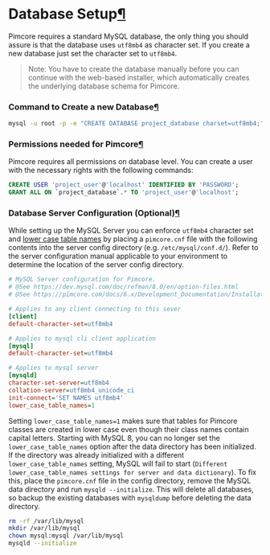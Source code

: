 # Database Setup[¶](https://pimcore.com/docs/pimcore/current/Development_Documentation/Installation_and_Upgrade/System_Setup_and_Hosting/DB_Setup.html#page_Database-Setup)

Pimcore requires a standard MySQL database, the only thing you should assure is that the database uses `utf8mb4` as character set.
If you create a new database just set the character set to `utf8mb4`.

> Note: You have to create the database manually before you can continue with the web-based installer, which automatically creates the underlying database schema for Pimcore.

### Command to Create a new Database[¶](https://pimcore.com/docs/pimcore/current/Development_Documentation/Installation_and_Upgrade/System_Setup_and_Hosting/DB_Setup.html#page_Command-to-Create-a-new-Database)

```bash
mysql -u root -p -e "CREATE DATABASE project_database charset=utf8mb4;"
```

### Permissions needed for Pimcore[¶](https://pimcore.com/docs/pimcore/current/Development_Documentation/Installation_and_Upgrade/System_Setup_and_Hosting/DB_Setup.html#page_Permissions-needed-for-Pimcore)

Pimcore requires all permissions on database level. You can create a user with the necessary rights with the following commands:

```sql
CREATE USER 'project_user'@'localhost' IDENTIFIED BY 'PASSWORD';
GRANT ALL ON `project_database`.* TO 'project_user'@'localhost';
```

### Database Server Configuration (Optional)[¶](https://pimcore.com/docs/pimcore/current/Development_Documentation/Installation_and_Upgrade/System_Setup_and_Hosting/DB_Setup.html#page_Database-Server-Configuration-Optional)

While setting up the MySQL Server you can enforce `utf8mb4` character set and [lower case table names](https://dev.mysql.com/doc/refman/8.0/en/server-system-variables.html#sysvar_lower_case_table_names) by placing a `pimcore.cnf` file with the following contents into the server config directory (e.g. `/etc/mysql/conf.d/`). Refer to the server configuration manual applicable to your environment to determine the location of the server config directory.

```ini
# MySQL Server configuration for Pimcore.
# @See https://dev.mysql.com/doc/refman/8.0/en/option-files.html
# @See https://pimcore.com/docs/6.x/Development_Documentation/Installation_and_Upgrade/System_Setup_and_Hosting/DB_Setup.html

# Applies to any client connecting to this sever
[client]
default-character-set=utf8mb4

# Applies to mysql cli client application
[mysql]
default-character-set=utf8mb4

# Applies to mysql server
[mysqld]
character-set-server=utf8mb4
collation-server=utf8mb4_unicode_ci
init-connect='SET NAMES utf8mb4'
lower_case_table_names=1
```

Setting `lower_case_table_names=1` makes sure that tables for Pimcore classes are created in lower case even though their class names contain capital letters. Starting with MySQL 8, you can no longer set the `lower_case_table_names` option after the data directory has been initialized. If the directory was already initialized with a different `lower_case_table_names` setting, MySQL will fail to start (`Different lower_case_table_names settings for server and data dictionary`). To fix this, place the `pimcore.cnf` file in the config directory, remove the MySQL data directory and run `mysqld --initialize`. This will delete all databases, so backup the existing databases with `mysqldump` before deleting the data directory.

```bash
rm -rf /var/lib/mysql
mkdir /var/lib/mysql
chown mysql:mysql /var/lib/mysql
mysqld --initialize
```